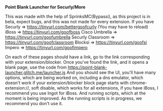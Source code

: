 **Point Blank Launcher for Securly/More**

This was made with the help of SprinksMC(Bypassi), as this project is in beta, expect bugs, and this was not made for every extension. If you have Securly => https://tinyurl.com/bettergoofcurly (You may have to reload) iBoss => https://tinyurl.com/goofboss Cisco Umbrella => https://tinyurl.com/goofumbrella Securly Classroom => https://tinyurl.com/goofclassroom Blocksi => https://tinyurl.com/goofsi Impero => https://tinyurl.com/goofimpero

On each of these pages should have a link, go to the link corresponding with your extension/blocker. Once you've found the link, and it opens a blank page, use the code from https://point-blank-launcher.glitch.me/launcher.js And you should see the UI, you'll have many options, which are being worked on, including a dns emulator, which doesn't work if your extension/blocker block page starts with chrome-extension://, soft disable, which works for all extensions, if you have iBoss, I recommend you use Ingot for iBoss. And running scripts, which at the moment is being improved. As the running scripts is in progress, we recommend you don't use it.
